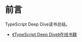 # 前言

TypeScript Deep Dive读书总结。

* [《TypeScript Deep Dive》在线书籍](https://jkchao.github.io/typescript-book-chinese/)

